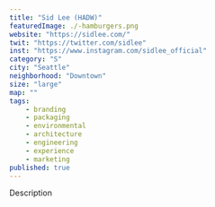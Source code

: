 ```yaml
---
title: "Sid Lee (HADW)"
featuredImage: ./-hamburgers.png
website: "https://sidlee.com/"
twit: "https://twitter.com/sidlee"
inst: "https://www.instagram.com/sidlee_official"
category: "S"
city: "Seattle"
neighborhood: "Downtown"
size: "large"
map: ""
tags:
    - branding
    - packaging
    - environmental
    - architecture
    - engineering
    - experience
    - marketing
published: true
---
```


Description

